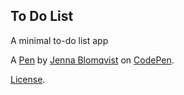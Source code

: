 To Do List
----------
A minimal to-do list app

A [Pen](https://codepen.io/Jeppuu/pen/YzOMNqZ) by [Jenna Blomqvist](https://codepen.io/Jeppuu) on [CodePen](https://codepen.io).

[License](https://codepen.io/license/pen/YzOMNqZ).
